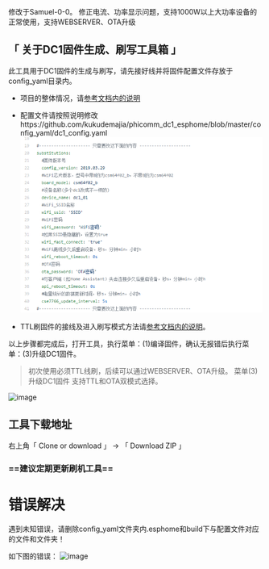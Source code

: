 修改于Samuel-0-0。
修正电流、功率显示问题，支持1000W以上大功率设备的正常使用，支持WEBSERVER、OTA升级

## 「 关于DC1固件生成、刷写工具箱 」

此工具用于DC1固件的生成与刷写，请先接好线并将固件配置文件存放于config_yaml目录内。

- 项目的整体情况，请[参考文档内的说明](https://github.com/Samuel-0-0/phicomm_dc1-esphome)
- 配置文件请按照说明修改https://github.com/kukudemajia/phicomm_dc1_esphome/blob/master/config_yaml/dc1_config.yaml
![image](https://github.com/kukudemajia/phicomm_dc1_esphome/blob/master/esphome_config.png?raw=true)

- TTL刷固件的接线及进入刷写模式方法请[参考文档内的说明](https://github.com/Samuel-0-0/phicomm_dc1-esphome/blob/master/cookbook)。


以上步骤都完成后，打开工具，执行菜单：(1)编译固件，确认无报错后执行菜单：(3)升级DC1固件。

> 初次使用必须TTL线刷，后续可以通过WEBSERVER、OTA升级。
> 菜单(3)升级DC1固件 支持TTL和OTA双模式选择。

![image](https://github.com/Samuel-0-0/esphome-tools-dc1/blob/master/%E5%B7%A5%E5%85%B7%E7%95%8C%E9%9D%A2%E6%88%AA%E5%9B%BE.jpg?raw=true)


## 工具下载地址

右上角「 Clone or download 」  →  「 Download  ZIP 」
### ==建议定期更新刷机工具==

# 错误解决
遇到未知错误，请删除config_yaml文件夹内.esphome和build下与配置文件对应的文件和文件夹！

如下图的错误：
![image](https://github.com/Samuel-0-0/esphome-tools-dc1/blob/master/%E7%BC%96%E8%AF%91%E9%94%99%E8%AF%AF%E8%AF%B4%E6%98%8E.png?raw=true)
